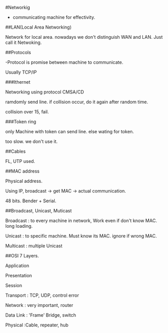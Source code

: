 #Networkig

- communicating machine for effectivity.

##LAN(Local Area Networking)

Network for local area. nowadays we don't distinguish WAN and LAN. Just call it Netwoking.

##Protocols

-Protocol is promise between machine to communicate.

Usually TCP/IP

###Ithernet

Networking using protocol CMSA/CD

ramdomly send line. if collision occur, do it again after random time.

collision over 15, fail.

###Token ring

only Machine with token can send line. else wating for token.

too slow. we don't use it.

##Cables

FL, UTP used.

##MAC address

Physical address.

Using IP, broadcast -> get MAC -> actual communication.

48 bits. Bender + Serial.

##Broadcast, Unicast, Muticast

Broadcast : to every machine in network, Work even if don't know MAC. long loading.

Unicast : to specific machine. Must know its MAC. ignore if wrong MAC.

Multicast : multiple Unicast

##OSI 7 Layers.

Application

Presentation

Session

Transport : TCP, UDP, control error

Network : very important, router

Data Link : 'Frame' Bridge, switch

Physical :Cable, repeater, hub
